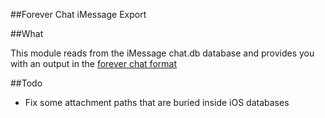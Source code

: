 ##Forever Chat iMessage Export

##What

This module reads from the iMessage chat.db database and provides you with an output in the [forever chat format](http://github.com/jkeen/forever-chat-format)

##Todo

- Fix some attachment paths that are buried inside iOS databases
